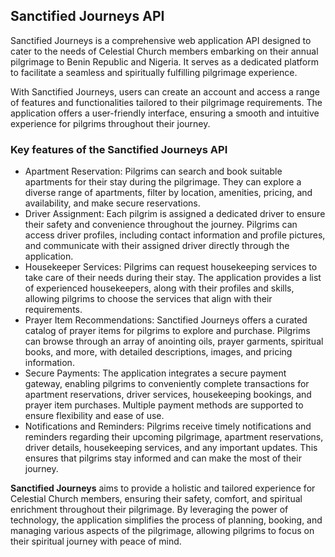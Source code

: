 ## Sanctified Journeys API
Sanctified Journeys is a comprehensive web application API designed to cater to the needs of Celestial Church members embarking on their annual pilgrimage to Benin Republic and Nigeria. It serves as a dedicated platform to facilitate a seamless and spiritually fulfilling pilgrimage experience.

With Sanctified Journeys, users can create an account and access a range of features and functionalities tailored to their pilgrimage requirements. The application offers a user-friendly interface, ensuring a smooth and intuitive experience for pilgrims throughout their journey. 

### Key features of the Sanctified Journeys API

- Apartment Reservation: Pilgrims can search and book suitable apartments for their stay during the pilgrimage. They can explore a diverse range of apartments, filter by location, amenities, pricing, and availability, and make secure reservations.
- Driver Assignment: Each pilgrim is assigned a dedicated driver to ensure their safety and convenience throughout the journey. Pilgrims can access driver profiles, including contact information and profile pictures, and communicate with their assigned driver directly through the application.
- Housekeeper Services: Pilgrims can request housekeeping services to take care of their needs during their stay. The application provides a list of experienced housekeepers, along with their profiles and skills, allowing pilgrims to choose the services that align with their requirements.
- Prayer Item Recommendations: Sanctified Journeys offers a curated catalog of prayer items for pilgrims to explore and purchase. Pilgrims can browse through an array of anointing oils, prayer garments, spiritual books, and more, with detailed descriptions, images, and pricing information.
- Secure Payments: The application integrates a secure payment gateway, enabling pilgrims to conveniently complete transactions for apartment reservations, driver services, housekeeping bookings, and prayer item purchases. Multiple payment methods are supported to ensure flexibility and ease of use.
- Notifications and Reminders: Pilgrims receive timely notifications and reminders regarding their upcoming pilgrimage, apartment reservations, driver details, housekeeping services, and any important updates. This ensures that pilgrims stay informed and can make the most of their journey.

**Sanctified Journeys** aims to provide a holistic and tailored experience for Celestial Church members, ensuring their safety, comfort, and spiritual enrichment throughout their pilgrimage. By leveraging the power of technology, the application simplifies the process of planning, booking, and managing various aspects of the pilgrimage, allowing pilgrims to focus on their spiritual journey with peace of mind.
